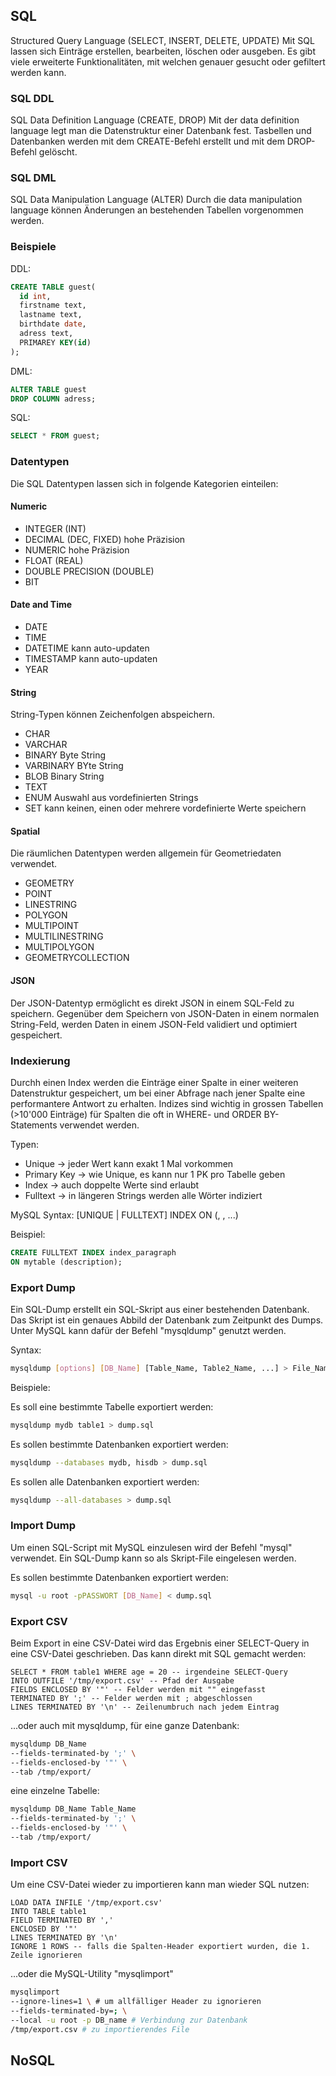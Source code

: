 ## SQL

Structured Query Language (SELECT, INSERT, DELETE, UPDATE)
Mit SQL lassen sich Einträge erstellen, bearbeiten, löschen oder ausgeben.
Es gibt viele erweiterte Funktionalitäten, mit welchen genauer gesucht oder gefiltert werden kann.

### SQL DDL

SQL Data Definition Language (CREATE, DROP)
Mit der data definition language legt man die Datenstruktur einer Datenbank fest.
Tasbellen und Datenbanken werden mit dem CREATE-Befehl erstellt und mit dem DROP-Befehl gelöscht.

### SQL DML

SQL Data Manipulation Language (ALTER)
Durch die data manipulation language können Änderungen an bestehenden Tabellen vorgenommen werden.


### Beispiele

DDL:
```sql
CREATE TABLE guest(
  id int,
  firstname text,
  lastname text,
  birthdate date,
  adress text,
  PRIMAREY KEY(id)
);
```

DML:
```sql
ALTER TABLE guest
DROP COLUMN adress;
```


SQL:
```sql
SELECT * FROM guest;
```

### Datentypen

Die SQL Datentypen lassen sich in folgende Kategorien einteilen:
<!-- tabs:start -->
#### **Numeric**

- INTEGER (INT)
- DECIMAL (DEC, FIXED) hohe Präzision
- NUMERIC hohe Präzision
- FLOAT (REAL)
- DOUBLE PRECISION (DOUBLE)
- BIT

#### **Date and Time**

- DATE
- TIME
- DATETIME kann auto-updaten
- TIMESTAMP kann auto-updaten
- YEAR

#### **String**

String-Typen können Zeichenfolgen abspeichern.

- CHAR
- VARCHAR
- BINARY Byte String
- VARBINARY BYte String
- BLOB Binary String
- TEXT
- ENUM Auswahl aus vordefinierten Strings
- SET kann keinen, einen oder mehrere vordefinierte Werte speichern

#### **Spatial**

Die räumlichen Datentypen werden allgemein für Geometriedaten verwendet.

- GEOMETRY
- POINT
- LINESTRING
- POLYGON
- MULTIPOINT
- MULTILINESTRING
- MULTIPOLYGON
- GEOMETRYCOLLECTION

#### **JSON**

Der JSON-Datentyp ermöglicht es direkt JSON in einem SQL-Feld zu speichern.
Gegenüber dem Speichern von JSON-Daten in einem normalen String-Feld, werden Daten in einem JSON-Feld validiert und optimiert gespeichert.

<!-- tabs:end -->

### Indexierung

Durchh einen Index werden die Einträge einer Spalte in einer weiteren Datenstruktur gespeichert, um bei einer Abfrage nach jener Spalte eine performantere Antwort zu erhalten. Indizes sind wichtig in grossen Tabellen (>10'000 Einträge) für Spalten die oft in WHERE- und ORDER BY-Statements verwendet werden.

Typen:

- Unique -> jeder Wert kann exakt 1 Mal vorkommen
- Primary Key -> wie Unique, es kann nur 1 PK pro Tabelle geben
- Index -> auch doppelte Werte sind erlaubt
- Fulltext -> in längeren Strings werden alle Wörter indiziert

MySQL Syntax: 
<Operation> [UNIQUE | FULLTEXT] INDEX <Index-Name>
ON <Tabellen-Name> (<Spalte>, <Spalte2>, ...)

Beispiel:
```sql
CREATE FULLTEXT INDEX index_paragraph
ON mytable (description);
```

### Export Dump
  
Ein SQL-Dump erstellt ein SQL-Skript aus einer bestehenden Datenbank.
Das Skript ist ein genaues Abbild der Datenbank zum Zeitpunkt des Dumps.
Unter MySQL kann dafür der Befehl "mysqldump" genutzt werden.

Syntax:  
```bash
mysqldump [options] [DB_Name] [Table_Name, Table2_Name, ...] > File_Name.sql
```
  
Beispiele:
  
Es soll eine bestimmte Tabelle exportiert werden:
```bash
mysqldump mydb table1 > dump.sql
```
  
Es sollen bestimmte Datenbanken exportiert werden:
```bash
mysqldump --databases mydb, hisdb > dump.sql
```
  
Es sollen alle Datenbanken exportiert werden:
```bash
mysqldump --all-databases > dump.sql
```
  
### Import Dump
  
Um einen SQL-Script mit MySQL einzulesen wird der Befehl "mysql" verwendet.
Ein SQL-Dump kann so als Skript-File eingelesen werden.
 
Es sollen bestimmte Datenbanken exportiert werden:
```bash
mysql -u root -pPASSWORT [DB_Name] < dump.sql
```
 
### Export CSV
  
Beim Export in eine CSV-Datei wird das Ergebnis einer SELECT-Query in eine CSV-Datei geschrieben.
Das kann direkt mit SQL gemacht werden:            
```mysql
SELECT * FROM table1 WHERE age = 20 -- irgendeine SELECT-Query
INTO OUTFILE '/tmp/export.csv' -- Pfad der Ausgabe
FIELDS ENCLOSED BY '"' -- Felder werden mit "" eingefasst
TERMINATED BY ';' -- Felder werden mit ; abgeschlossen
LINES TERMINATED BY '\n' -- Zeilenumbruch nach jedem Eintrag                                           
```

...oder auch mit mysqldump,
für eine ganze Datenbank:                                             
```bash
mysqldump DB_Name
--fields-terminated-by ';' \
--fields-enclosed-by '"' \
--tab /tmp/export/
```                                             
   
eine einzelne Tabelle:     
```bash
mysqldump DB_Name Table_Name
--fields-terminated-by ';' \
--fields-enclosed-by '"' \
--tab /tmp/export/
```                                         

### Import CSV

Um eine CSV-Datei wieder zu importieren kann man wieder SQL nutzen:
```mysql
LOAD DATA INFILE '/tmp/export.csv'
INTO TABLE table1
FIELD TERMINATED BY ','
ENCLOSED BY '"'
LINES TERMINATED BY '\n'
IGNORE 1 ROWS -- falls die Spalten-Header exportiert wurden, die 1. Zeile ignorieren                                     
```
                                             
...oder die MySQL-Utility "mysqlimport"
```bash
mysqlimport
--ignore-lines=1 \ # um allfälliger Header zu ignorieren
--fields-terminated-by=; \
--local -u root -p DB_name # Verbindung zur Datenbank
/tmp/export.csv # zu importierendes File
```

## NoSQL


